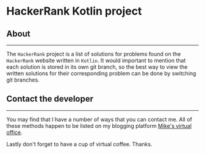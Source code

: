 # HackerRank Kotlin project

## About

* * *

The `HackerRank` project is a list of solutions for problems found on the
`HackerRank` website written in `Kotlin`. It would important to mention that
each solution is stored in its own git branch, so the best way to view the
written solutions for their corresponding problem can be done by switching
git branches.

## Contact the developer

* * *

You may find that I have a number of ways that you can contact
me. All of these methods happen to be listed on my blogging platform
[Mike's virtual office](https://michaelbrockus.home.blog/contact/).

Lastly don't forget to have a cup of virtual coffee. Thanks.
